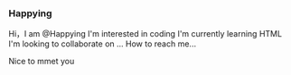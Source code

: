 ### Happying
Hi，I am @Happying
I'm interested in coding
I'm currently learning HTML
I'm looking to collaborate on ...
How to reach me...

Nice to mmet you
